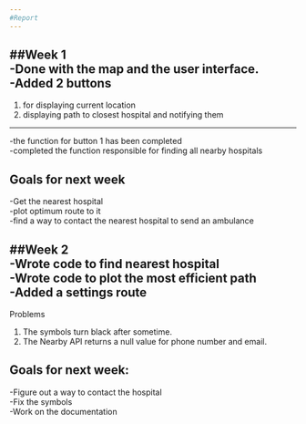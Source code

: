 ```yaml
---
#Report
---
```

##Week 1<br>
-Done with the map and the user interface.<br>
-Added 2 buttons<br>
--- 
1) for displaying current location<br>
2) displaying path to closest hospital and notifying them<br>
---
-the function for button 1 has been completed<br>
-completed the function responsible for finding all nearby hospitals<br>

Goals for next week
--- 
-Get the nearest hospital<br>
-plot optimum route to it<br>
-find a way to contact the nearest hospital to send an ambulance<br>

##Week 2<br>
-Wrote code to find nearest hospital<br>
-Wrote code to plot the most efficient path<br>
-Added a settings route
---
Problems<br>
1) The symbols turn black after sometime.<br>
2) The Nearby API returns a null value for phone number and email.<br>

Goals for next week:
---
-Figure out a way to contact the hospital<br>
-Fix the symbols<br>
-Work on the documentation<br> 


 
